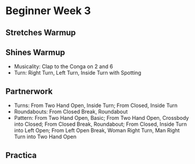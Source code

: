 # Beginner Week 3

## Stretches Warmup
## Shines Warmup

- Musicality: Clap to the Conga on 2 and 6
- Turn: Right Turn, Left Turn, Inside Turn with Spotting

## Partnerwork

- Turns: From Two Hand Open, Inside Turn; From Closed, Inside Turn
- Roundabouts: From Closed Break, Roundabout
- Pattern: From Two Hand Open, Basic; From Two Hand Open, Crossbody into Closed; From Closed Break, Roundabout; From Closed, Inside Turn into Left Open; From Left Open Break, Woman Right Turn, Man Right Turn into Two Hand Open

## Practica
